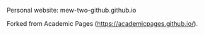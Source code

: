 Personal website: mew-two-github.github.io

Forked from Academic Pages (https://academicpages.github.io/).
